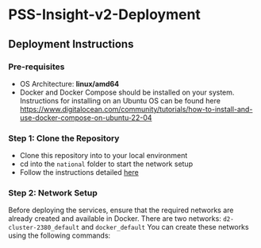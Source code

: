 # PSS-Insight-v2-Deployment

## Deployment Instructions

### Pre-requisites

- OS Architecture: **linux/amd64**  
- Docker and Docker Compose should be installed on your system. Instructions for installing on an Ubuntu OS can be found here https://www.digitalocean.com/community/tutorials/how-to-install-and-use-docker-compose-on-ubuntu-22-04

### Step 1: Clone the Repository

 - Clone this repository into to your local environment
 - cd into the `national` folder to start the network setup
 - Follow the instructions detailed [here](./national/README.md)
   
### Step 2: Network Setup

Before deploying the services, ensure that the required networks are already created and available in Docker. There are two networks: `d2-cluster-2380_default` and `docker_default` You can create these networks using the following commands:

